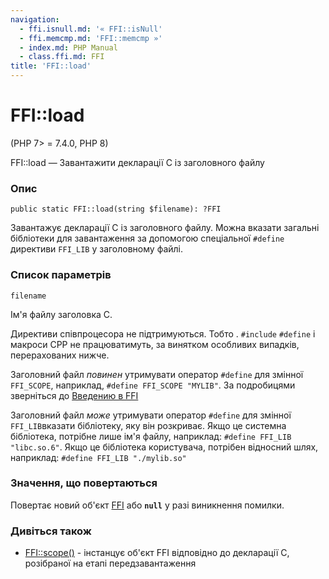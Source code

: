 ```yaml
---
navigation:
  - ffi.isnull.md: '« FFI::isNull'
  - ffi.memcmp.md: 'FFI::memcmp »'
  - index.md: PHP Manual
  - class.ffi.md: FFI
title: 'FFI::load'
---
```

# FFI::load

(PHP 7> = 7.4.0, PHP 8)

FFI::load — Завантажити декларації C із заголовного файлу

### Опис

```methodsynopsis
public static FFI::load(string $filename): ?FFI
```

Завантажує декларації C із заголовного файлу. Можна вказати загальні бібліотеки для завантаження за допомогою спеціальної `#define` директиви `FFI_LIB` у заголовному файлі.

### Список параметрів

`filename`

Ім'я файлу заголовка C.

Директиви співпроцесора не підтримуються. Тобто . `#include` `#define` і макроси CPP не працюватимуть, за винятком особливих випадків, перерахованих нижче.

Заголовний файл *повинен* утримувати оператор `#define` для змінної `FFI_SCOPE`, наприклад, `#define FFI_SCOPE "MYLIB"`. За подробицями зверніться до [Введению в FFI](class.ffi.html#ffi.intro)

Заголовний файл *може* утримувати оператор `#define` для змінної `FFI_LIB`вказати бібліотеку, яку він розкриває. Якщо це системна бібліотека, потрібне лише ім'я файлу, наприклад: `#define FFI_LIB "libc.so.6"`. Якщо це бібліотека користувача, потрібен відносний шлях, наприклад: `#define FFI_LIB "./mylib.so"`

### Значення, що повертаються

Повертає новий об'єкт [FFI](class.ffi.md) або **`null`** у разі виникнення помилки.

### Дивіться також

-   [FFI::scope()](ffi.scope.md) - інстанцує об'єкт FFI відповідно до декларації С, розібраної на етапі передзавантаження
